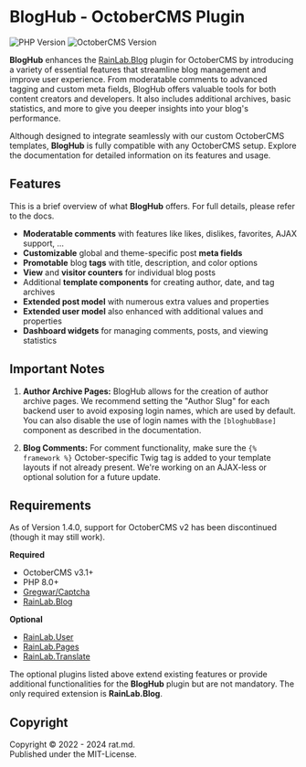 BlogHub - OctoberCMS Plugin
===========================
![PHP Version](https://img.shields.io/badge/PHP-v8.0%2B-blue?style=flat-square&color=4f5b93)
![OctoberCMS Version](https://img.shields.io/badge/OctoberCMS-v3.1%2B-blue?style=flat-square&color=DB6B26&logo=october-cms)

**BlogHub** enhances the [RainLab.Blog](https://octobercms.com/plugin/rainlab-blog) plugin for 
OctoberCMS by introducing a variety of essential features that streamline blog management and 
improve user experience. From moderatable comments to advanced tagging and custom meta fields, 
BlogHub offers valuable tools for both content creators and developers. It also includes additional 
archives, basic statistics, and more to give you deeper insights into your blog's performance.

Although designed to integrate seamlessly with our custom OctoberCMS templates, **BlogHub** is fully 
compatible with any OctoberCMS setup. Explore the documentation for detailed information on its 
features and usage.

## Features
This is a brief overview of what **BlogHub** offers. For full details, please refer to the docs.

- **Moderatable comments** with features like likes, dislikes, favorites, AJAX support, ...
- **Customizable** global and theme-specific post **meta fields**
- **Promotable** blog **tags** with title, description, and color options
- **View** and **visitor counters** for individual blog posts
- Additional **template components** for creating author, date, and tag archives
- **Extended post model** with numerous extra values and properties
- **Extended user model** also enhanced with additional values and properties
- **Dashboard widgets** for managing comments, posts, and viewing statistics

## Important Notes
1. **Author Archive Pages:** BlogHub allows for the creation of author archive pages. We recommend 
setting the "Author Slug" for each backend user to avoid exposing login names, which are used by 
default. You can also disable the use of login names with the `[bloghubBase]` component as described 
in the documentation.

2. **Blog Comments:** For comment functionality, make sure the `{% framework %}` October-specific 
Twig tag is added to your template layouts if not already present. We're working on an AJAX-less or 
optional solution for a future update.

## Requirements
As of Version 1.4.0, support for OctoberCMS v2 has been discontinued (though it may still work).

**Required**
- OctoberCMS v3.1+
- PHP 8.0+
- [Gregwar/Captcha](https://github.com/Gregwar/Captcha)
- [RainLab.Blog](https://octobercms.com/plugin/rainlab-blog)

**Optional**
- [RainLab.User](https://octobercms.com/plugin/rainlab-user)
- [RainLab.Pages](https://octobercms.com/plugin/rainlab-pages)
- [RainLab.Translate](https://octobercms.com/plugin/rainlab-translate)

The optional plugins listed above extend existing features or provide additional functionalities for 
the **BlogHub** plugin but are not mandatory. The only required extension is **RainLab.Blog**.

## Copyright
Copyright © 2022 - 2024 rat.md. \
Published under the MIT-License.
